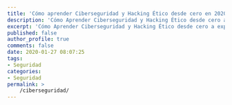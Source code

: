 ```yaml
---
title: 'Cómo aprender Ciberseguridad y Hacking Ético desde cero en 2020'
description: 'Cómo Aprender Ciberseguridad y Hacking Ético desde cero a experto en 2020, todo lo necesario para ayudarte a convertirte en un profesional.'
excerpt: 'Cómo Aprender Ciberseguridad y Hacking Ético desde cero a experto en 2020, todo lo necesario para ayudarte a convertirte en un profesional.'
published: false
author_profile: true
comments: false
date: 2020-01-27 08:07:25
tags:
- Seguridad
categories:
- Seguridad
permalink: >
    /ciberseguridad/
---
```

